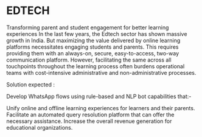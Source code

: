 # EDTECH
Transforming parent and student engagement for better learning experiences
In the last few years, the Edtech sector has shown massive growth in India. But maximizing the value delivered by online learning platforms necessitates engaging students and parents. This requires providing them with an always-on, secure, easy-to-access, two-way communication platform. However, facilitating the same across all touchpoints throughout the learning process often burdens operational teams with cost-intensive administrative and non-administrative processes.


Solution expected :

Develop WhatsApp flows using rule-based and NLP bot capabilities that:-

Unify online and offline learning experiences for learners and their parents.
Facilitate an automated query resolution platform that can offer the necessary assistance.
Increase the overall revenue generation for educational organizations.
